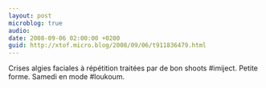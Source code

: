 ```yaml
---
layout: post
microblog: true
audio: 
date: 2008-09-06 02:00:00 +0200
guid: http://xtof.micro.blog/2008/09/06/t911836479.html
---
```

Crises algies faciales à répétition traitées par de bon shoots #imiject. Petite forme. Samedi en mode #loukoum.
